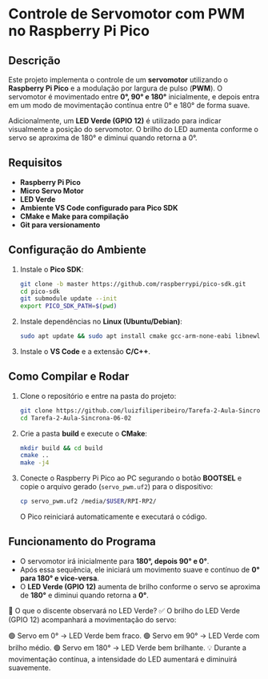 # Controle de Servomotor com PWM no Raspberry Pi Pico

## Descrição
Este projeto implementa o controle de um **servomotor** utilizando o **Raspberry Pi Pico** e a modulação por largura de pulso (**PWM**). O servomotor é movimentado entre **0°, 90° e 180°** inicialmente, e depois entra em um modo de movimentação contínua entre 0° e 180° de forma suave.

Adicionalmente, um **LED Verde (GPIO 12)** é utilizado para indicar visualmente a posição do servomotor. O brilho do LED aumenta conforme o servo se aproxima de 180° e diminui quando retorna a 0°.

## Requisitos

- **Raspberry Pi Pico**
- **Micro Servo Motor**
- **LED Verde**
- **Ambiente VS Code configurado para Pico SDK**
- **CMake e Make para compilação**
- **Git para versionamento**

## Configuração do Ambiente
1. Instale o **Pico SDK**:
   ```bash
   git clone -b master https://github.com/raspberrypi/pico-sdk.git
   cd pico-sdk
   git submodule update --init
   export PICO_SDK_PATH=$(pwd)
   ```

2. Instale dependências no **Linux (Ubuntu/Debian)**:
   ```bash
   sudo apt update && sudo apt install cmake gcc-arm-none-eabi libnewlib-arm-none-eabi build-essential
   ```

3. Instale o **VS Code** e a extensão **C/C++**.

## Como Compilar e Rodar
1. Clone o repositório e entre na pasta do projeto:
   ```bash
   git clone https://github.com/luizfiliperibeiro/Tarefa-2-Aula-Sincrona-06-02.git
   cd Tarefa-2-Aula-Sincrona-06-02
   ```

2. Crie a pasta **build** e execute o **CMake**:
   ```bash
   mkdir build && cd build
   cmake ..
   make -j4
   ```

3. Conecte o Raspberry Pi Pico ao PC segurando o botão **BOOTSEL** e copie o arquivo gerado (`servo_pwm.uf2`) para o dispositivo:
   ```bash
   cp servo_pwm.uf2 /media/$USER/RPI-RP2/
   ```
   O Pico reiniciará automaticamente e executará o código.

## Funcionamento do Programa
- O servomotor irá inicialmente para **180°, depois 90° e 0°**.
- Após essa sequência, ele iniciará um movimento suave e contínuo de **0° para 180° e vice-versa**.
- O **LED Verde (GPIO 12)** aumenta de brilho conforme o servo se aproxima de **180°** e diminui quando retorna a **0°**.

🔹 O que o discente observará no LED Verde?
✅ O brilho do LED Verde (GPIO 12) acompanhará a movimentação do servo:

🟢 Servo em 0° → LED Verde bem fraco.
🟢 Servo em 90° → LED Verde com brilho médio.
🟢 Servo em 180° → LED Verde bem brilhante.
💡 Durante a movimentação contínua, a intensidade do LED aumentará e diminuirá suavemente.